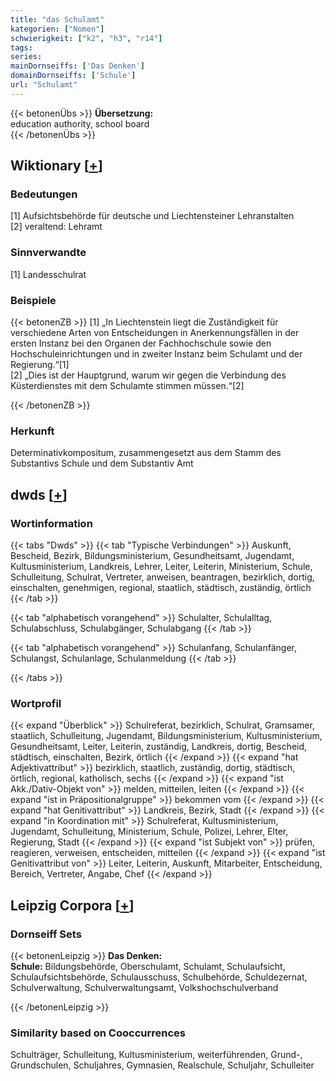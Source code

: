```yaml
---
title: "das Schulamt"
kategorien: ["Nomen"]
schwierigkeit: ["k2", "h3", "r14"]
tags:
series:
mainDornseiffs: ['Das Denken']
domainDornseiffs: ['Schule']
url: "Schulamt"
---
```


{{< betonenÜbs >}}
**Übersetzung:**  
education authority, school board  
{{< /betonenÜbs >}}

## Wiktionary [[+](https://de.wiktionary.org/wiki/Schulamt)]

### Bedeutungen
[1] Aufsichtsbehörde für deutsche und Liechtensteiner Lehranstalten  
[2] veraltend: Lehramt  

### Sinnverwandte
[1] Landesschulrat  

### Beispiele
{{< betonenZB >}}
[1] „In Liechtenstein liegt die Zuständigkeit für verschiedene Arten von Entscheidungen in Anerkennungsfällen in der ersten Instanz bei den Organen der Fachhochschule sowie den Hochschuleinrichtungen und in zweiter Instanz beim Schulamt und der Regierung.“[1]  
[2] „Dies ist der Hauptgrund, warum wir gegen die Verbindung des Küsterdienstes mit dem Schulamte stimmen müssen.“[2]  

{{< /betonenZB >}}
### Herkunft
Determinativkompositum, zusammengesetzt aus dem Stamm des Substantivs Schule und dem Substantiv Amt  



## dwds [[+](https://www.dwds.de/wb/Schulamt)]

### Wortinformation
{{< tabs "Dwds" >}}
{{< tab "Typische Verbindungen" >}}
Auskunft, Bescheid, Bezirk, Bildungsministerium, Gesundheitsamt, Jugendamt, Kultusministerium, Landkreis, Lehrer, Leiter, Leiterin, Ministerium, Schule, Schulleitung, Schulrat, Vertreter, anweisen, beantragen, bezirklich, dortig, einschalten, genehmigen, regional, staatlich, städtisch, zuständig, örtlich
{{< /tab >}}

{{< tab "alphabetisch vorangehend" >}}
Schulalter, Schulalltag, Schulabschluss, Schulabgänger, Schulabgang
{{< /tab >}}

{{< tab "alphabetisch vorangehend" >}}
Schulanfang, Schulanfänger, Schulangst, Schulanlage, Schulanmeldung
{{< /tab >}}

{{< /tabs >}}

### Wortprofil
{{< expand "Überblick" >}} Schulreferat, bezirklich, Schulrat, Gramsamer, staatlich, Schulleitung, Jugendamt, Bildungsministerium, Kultusministerium, Gesundheitsamt, Leiter, Leiterin, zuständig, Landkreis, dortig, Bescheid, städtisch, einschalten, Bezirk, örtlich {{< /expand >}}
{{< expand "hat Adjektivattribut" >}} bezirklich, staatlich, zuständig, dortig, städtisch, örtlich, regional, katholisch, sechs {{< /expand >}}
{{< expand "ist Akk./Dativ-Objekt von" >}} melden, mitteilen, leiten {{< /expand >}}
{{< expand "ist in Präpositionalgruppe" >}} bekommen vom {{< /expand >}}
{{< expand "hat Genitivattribut" >}} Landkreis, Bezirk, Stadt {{< /expand >}}
{{< expand "in Koordination mit" >}} Schulreferat, Kultusministerium, Jugendamt, Schulleitung, Ministerium, Schule, Polizei, Lehrer, Elter, Regierung, Stadt {{< /expand >}}
{{< expand "ist Subjekt von" >}} prüfen, reagieren, verweisen, entscheiden, mitteilen {{< /expand >}}
{{< expand "ist Genitivattribut von" >}} Leiter, Leiterin, Auskunft, Mitarbeiter, Entscheidung, Bereich, Vertreter, Angabe, Chef {{< /expand >}}

## Leipzig Corpora [[+](https://corpora.uni-leipzig.de/en/res?word=Schulamt&corpusId=deu_newscrawl-public_2018)]

### Dornseiff Sets
{{< betonenLeipzig >}}
**Das Denken:**  
**Schule:** Bildungsbehörde, Oberschulamt, Schulamt, Schulaufsicht, Schulaufsichtsbehörde, Schulausschuss, Schulbehörde, Schuldezernat, Schulverwaltung, Schulverwaltungsamt, Volkshochschulverband  

{{< /betonenLeipzig >}}

### Similarity based on Cooccurrences
Schulträger, Schulleitung, Kultusministerium, weiterführenden, Grund-, Grundschulen, Schuljahres, Gymnasien, Realschule, Schuljahr, Schulleiter

